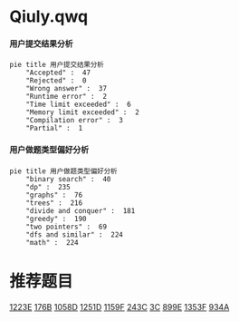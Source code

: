# Qiuly.qwq

<!-- tabs:start -->



#### **用户提交结果分析**

```mermaid
pie title 用户提交结果分析
    "Accepted" :  47
    "Rejected" :  0
    "Wrong answer" :  37
    "Runtime error" :  2
    "Time limit exceeded" :  6
    "Memory limit exceeded" :  2
    "Compilation error" :  3
    "Partial" :  1
```

#### **用户做题类型偏好分析**

```mermaid
pie title 用户做题类型偏好分析
    "binary search" :  40
    "dp" :  235
    "graphs" :  76
    "trees" :  216
    "divide and conquer" :  181
    "greedy" :  190
    "two pointers" :  69
    "dfs and similar" :  224
    "math" :  224
```



<!-- tabs:end -->
# 推荐题目
[1223E](https://codeforces.com/contest/1223/problem/E)
[176B](https://codeforces.com/contest/176/problem/B)
[1058D](https://codeforces.com/contest/1058/problem/D)
[1251D](https://codeforces.com/contest/1251/problem/D)
[1159F](https://codeforces.com/contest/1159/problem/F)
[243C](https://codeforces.com/contest/243/problem/C)
[3C](https://codeforces.com/contest/3/problem/C)
[899E](https://codeforces.com/contest/899/problem/E)
[1353F](https://codeforces.com/contest/1353/problem/F)
[934A](https://codeforces.com/contest/934/problem/A)
